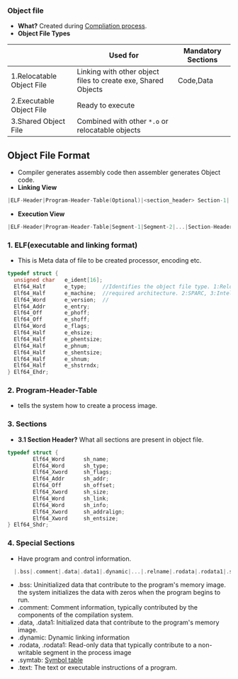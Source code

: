 ### Object file
- **What?** Created during [Compliation process](../).
- **Object File Types**

||Used for|Mandatory Sections|
|---|---|---|
|1.Relocatable Object File|Linking with other object files to create exe, Shared Objects|Code,Data|
|2.Executable Object File|Ready to execute||
|3.Shared Object File|Combined with other `*.o` or relocatable objects||

## Object File Format
- Compiler generates assembly code then assembler generates Object code.
- **Linking View**
```c
|ELF-Header|Program-Header-Table(Optional)|<section_header> Section-1|...|<section_header> Section-n|...|Special-Sections|...|Section-Header-Table|
```
- **Execution View**
```c
|ELF-Header|Program-Header-Table|Segment-1|Segment-2|...|Section-Header-Table(optional)|
```

### 1. ELF(executable and linking format)
- This is Meta data of file to be created processor, encoding etc.
```c
typedef struct {
  unsigned char   e_ident[16]; 
  Elf64_Half      e_type;     //Identifies the object file type. 1:Relocatable, 2:Executable, 3:Shared object, 4:core
  Elf64_Half      e_machine;  //required architecture. 2:SPARC, 3:Intel
  Elf64_Word      e_version;  //
  Elf64_Addr      e_entry;
  Elf64_Off       e_phoff;
  Elf64_Off       e_shoff;
  Elf64_Word      e_flags;
  Elf64_Half      e_ehsize;
  Elf64_Half      e_phentsize;
  Elf64_Half      e_phnum;
  Elf64_Half      e_shentsize;
  Elf64_Half      e_shnum;
  Elf64_Half      e_shstrndx;
} Elf64_Ehdr;
```
### 2. Program-Header-Table
- tells the system how to create a process image.

### 3. Sections
- **3.1 Section Header?** What all sections are present in object file.
```c
typedef struct {
        Elf64_Word      sh_name;
        Elf64_Word      sh_type;
        Elf64_Xword     sh_flags;
        Elf64_Addr      sh_addr;
        Elf64_Off       sh_offset;
        Elf64_Xword     sh_size;
        Elf64_Word      sh_link;
        Elf64_Word      sh_info;
        Elf64_Xword     sh_addralign;
        Elf64_Xword     sh_entsize;
} Elf64_Shdr;
```

### 4. Special Sections
- Have program and control information.
```c
  |.bss|.comment|.data|.data1|.dynamic|...|.relname|.rodata|.rodata1|.symtab|.text|
```
- .bss: Uninitialized data that contribute to the program's memory image. the system initializes the data with zeros when the program begins to run.
- .comment: Comment information, typically contributed by the components of the compilation system.
- .data, .data1: Initialized data that contribute to the program's memory image.
- .dynamic: Dynamic linking information
- .rodata, .rodata1: Read-only data that typically contribute to a non-writable segment in the process image
- .symtab: [Symbol table](Sections/Symbol_Table.md)
- .text: The text or executable instructions of a program.
